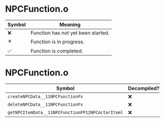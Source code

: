 # NPCFunction.o
| Symbol | Meaning 
| ------------- | ------------- 
| :x: | Function has not yet been started. 
| :eight_pointed_black_star: | Function is in progress. 
| :white_check_mark: | Function is completed. 


# NPCFunction.o
| Symbol | Decompiled? |
| ------------- | ------------- |
| `createNPCData__11NPCFunctionFv` | :x: |
| `deleteNPCData__11NPCFunctionFv` | :x: |
| `getNPCItemData__11NPCFunctionFP12NPCActorIteml` | :x: |
